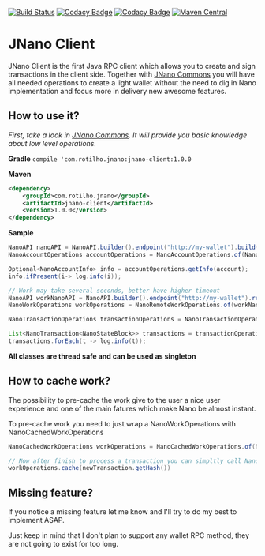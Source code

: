 [![Build Status](https://travis-ci.org/rotilho/jnano-client.svg?branch=master)](https://travis-ci.org/rotilho/jnano-client)
[![Codacy Badge](https://api.codacy.com/project/badge/Grade/aa6e73f5b9964928877ad7aed3a17652)](https://www.codacy.com/app/rotilho/jnano-client?utm_source=github.com&amp;utm_medium=referral&amp;utm_content=rotilho/jnano-client&amp;utm_campaign=Badge_Grade)
[![Codacy Badge](https://api.codacy.com/project/badge/Coverage/aa6e73f5b9964928877ad7aed3a17652)](https://www.codacy.com/app/rotilho/jnano-client?utm_source=github.com&utm_medium=referral&utm_content=rotilho/jnano-client&utm_campaign=Badge_Coverage)
[![Maven Central](https://maven-badges.herokuapp.com/maven-central/com.rotilho.jnano/jnano-client/badge.svg)](https://mvnrepository.com/artifact/com.rotilho.jnano/jnano-client)


# JNano Client
JNano Client is the first Java RPC client which allows you to create and sign transactions in the client side. Together with [JNano Commons](https://github.com/rotilho/jnano-commons) you will have all needed operations to create a light wallet without the need to dig in Nano implementation and focus more in delivery new awesome features.

## How to use it?
_First, take a look in [JNano Commons](https://github.com/rotilho/jnano-commons). It will provide you basic knowledge about low level operations._

**Gradle**
`compile 'com.rotilho.jnano:jnano-client:1.0.0`

**Maven**
```xml
<dependency>
    <groupId>com.rotilho.jnano</groupId>
    <artifactId>jnano-client</artifactId>
    <version>1.0.0</version>
</dependency>
```

**Sample**
```java
NanoAPI nanoAPI = NanoAPI.builder().endpoint("http://my-wallet").build();
NanoAccountOperations accountOperations = NanoAccountOperations.of(NanoBaseAccountType.NANO, nanoAPI);

Optional<NanoAccountInfo> info = accountOperations.getInfo(account);
info.ifPresent(i-> log.info(i));

// Work may take several seconds, better have higher timeout
NanoAPI workNanoAPI = NanoAPI.builder().endpoint("http://my-wallet").readTimeoutMillis(100_000).build();
NanoWorkOperations workOperations = NanoRemoteWorkOperations.of(workNanoAPI);

NanoTransactionOperations transactionOperations = NanoTransactionOperations.of(NanoBaseAccountType.NANO, api, accountOperations, workOperations);

List<NanoTransaction<NanoStateBlock>> transactions = transactionOperations.receive(privateKey);
transactions.forEach(t -> log.info(t));
```

**All classes are thread safe and can be used as singleton**

## How to cache work?
The possibility to pre-cache the work give to the user a nice user experience and one of the main fatures which make Nano be almost instant.

To pre-cache work you need to just wrap a NanoWorkOperations with NanoCachedWorkOperations

```java
NanoCachedWorkOperations workOperations = NanoCachedWorkOperations.of(NanoRemoteWorkOperations.of(workNanoAPI));

// Now after finish to process a transaction you can simpltly call NanoCachedWorkOperations to pre-calculated the work
workOperations.cache(newTransaction.getHash())
```


## Missing feature?
If you notice a missing feature let me know and I'll try to do my best to implement ASAP.

Just keep in mind that I don't plan to support any wallet RPC method, they are not going to exist for too long.